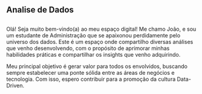 ## Analise de Dados
##
Olá! Seja muito bem-vindo(a) ao meu espaço digital! Me chamo João, e sou um estudante de Administração que se apaixonou perdidamente pelo universo dos dados. Este é um espaço onde compartilho diversas análises que venho desenvolvendo, com o propósito de aprimorar minhas habilidades práticas e compartilhar os insights que venho adquirindo.

Meu principal objetivo é gerar valor para todos os envolvidos, buscando sempre estabelecer uma ponte sólida entre as áreas de negócios e tecnologia. Com isso, espero contribuir para a promoção da cultura Data-Driven.
